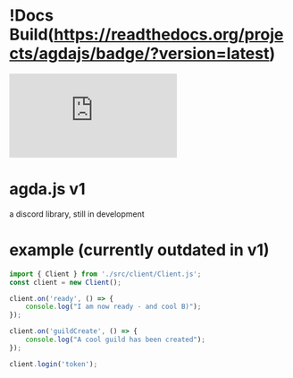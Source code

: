 # !Docs Build(https://readthedocs.org/projects/agdajs/badge/?version=latest)
![Main Language](https://img.shields.io/github/languages/top/pxpcandy/agda.js)

# agda.js v1
a discord library, still in development

# example (currently outdated in v1)
```js
import { Client } from './src/client/Client.js';
const client = new Client();

client.on('ready', () => {
    console.log("I am now ready - and cool B)");
});

client.on('guildCreate', () => {
    console.log("A cool guild has been created");
});

client.login('token');
```